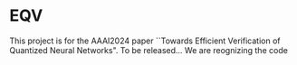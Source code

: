 # EQV
This project is for the AAAI2024 paper ``Towards Efficient Verification of Quantized Neural Networks".
To be released...
We are reognizing the code
